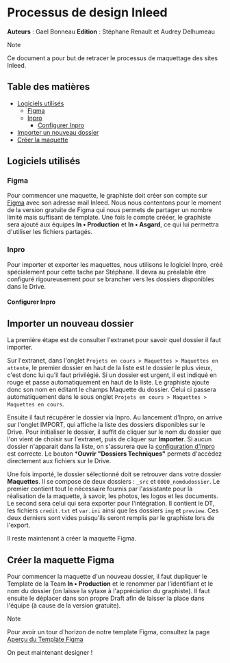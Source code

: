 # Processus de design Inleed

**Auteurs** : Gael Bonneau
**Edition** : Stéphane Renault et Audrey Delhumeau

> [!NOTE]
>Ce document a pour but de retracer le processus de maquettage des sites Inleed.

## Table des matières
- [Logiciels utilisés](#logiciels-utilisés)
  - [Figma](#figma)
  - [Inpro](#inpro)
    - [Configurer Inpro](#configurer-inpro)
- [Importer un nouveau dossier](#importer-un-nouveau-dossier)
- [Créer la maquette](#creer-la-maquette)

## Logiciels utilisés
### Figma
Pour commencer une maquette, le graphiste doit créer son compte sur [Figma](https://www.figma.com/signup) avec son adresse mail Inleed. Nous nous contentons pour le moment de la version gratuite de Figma qui nous permets de partager un nombre limité mais suffisant de template. Une fois le compte crééer, le graphiste sera ajouté aux équipes **In • Production** et **In • Asgard**, ce qui lui permettra d'utiliser les fichiers partagés.

### Inpro
Pour importer et exporter les maquettes, nous utilisons le logiciel Inpro, créé spécialement pour cette tache par Stéphane. Il devra au préalable être configuré rigoureusement pour se brancher vers les dossiers disponibles dans le Drive.

#### Configurer Inpro

## Importer un nouveau dossier
La première étape est de consulter l'extranet pour savoir quel dossier il faut importer.

Sur l'extranet, dans l'onglet `Projets en cours > Maquettes > Maquettes en attente`, le premier dossier en haut de la liste est le dossier le plus vieux, c'est donc lui qu'il faut privilégié. Si un dossier est urgent, il est indiqué en rouge et passe automatiquement en haut de la liste. Le graphiste ajoute donc son nom en éditant le champs Maquette du dossier. Celui ci passera automatiquement dans le sous onglet `Projets en cours > Maquettes > Maquettes en cours`.

Ensuite il faut récupérer le dossier via Inpro. Au lancement d'Inpro, on arrive sur l'onglet IMPORT, qui affiche la liste des dossiers disponibles sur le Drive. Pour initialiser le dossier, il suffit de cliquer sur le nom du dossier que l'on vient de choisir sur l'extranet, puis de cliquer sur **Importer**.
Si aucun dossier n'apparait dans la liste, on s'assurera que la [configuration d'Inpro](#configurer-inpro) est correcte. Le bouton ***Ouvrir "Dossiers Techniques"** permets d'accèdez directement aux fichiers sur le Drive.

Une fois importé, le dossier sélectionné doit se retrouver dans votre dossier **Maquettes**. Il se compose de deux dossiers : `_src` et `0000_nomdudossier`. Le premier contient tout le nécessaire fournis par l'assistante pour la réalisation de la maquette, à savoir, les photos, les logos et les documents. Le second sera celui qui sera exporter pour l'intégration. Il contient le DT, les fichiers `credit.txt` et `var.ini` ainsi que les dossiers `img` et `preview`. Ces deux derniers sont vides puisqu'ils seront remplis par le graphiste lors de l'export.

Il reste maintenant à créer la maquette Figma.

## Créer la maquette Figma

Pour commencer la maquette d'un nouveau dossier, il faut dupliquer le Template de la Team **In • Production** et le renommer par l'identifiant et le nom du dossier (on laisse la sytaxe à l'appréciation du graphiste). Il faut ensuite le déplacer dans son propre Draft afin de laisser la place dans l'équipe (à cause de la version gratuite).

> [!NOTE]
> Pour avoir un tour d'horizon de notre template Figma, consultez la page [Aperçu du Template Figma](/Aperçu%20du%20template%20Figma.md)

On peut maintenant designer !
